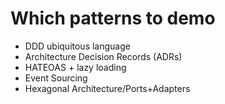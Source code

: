 # Which patterns to demo
- DDD ubiquitous language
- Architecture Decision Records (ADRs)
- HATEOAS + lazy loading
- Event Sourcing
- Hexagonal Architecture/Ports+Adapters